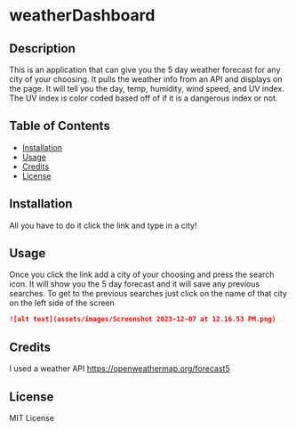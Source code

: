 # weatherDashboard


## Description 
This is an application that can give you the 5 day weather forecast for any city of your choosing. It pulls the weather info from an API and displays on the page. It will tell you the day, temp, humidity, wind speed, and UV index. The UV index is color coded based off of if it is a dangerous index or not. 



## Table of Contents

* [Installation](#installation)
* [Usage](#usage)
* [Credits](#credits)
* [License](#license)


## Installation

All you have to do it click the link and type in a city!


## Usage 

Once you click the link add a city of your choosing and press the search icon. It will show you the 5 day forecast and it will save any previous searches. To get to the previous searches just click on the name of that city on the left side of the screen
```md
![alt text](assets/images/Screenshot 2023-12-07 at 12.16.53 PM.png)
```



## Credits

I used a weather API 
https://openweathermap.org/forecast5


## License

MIT License